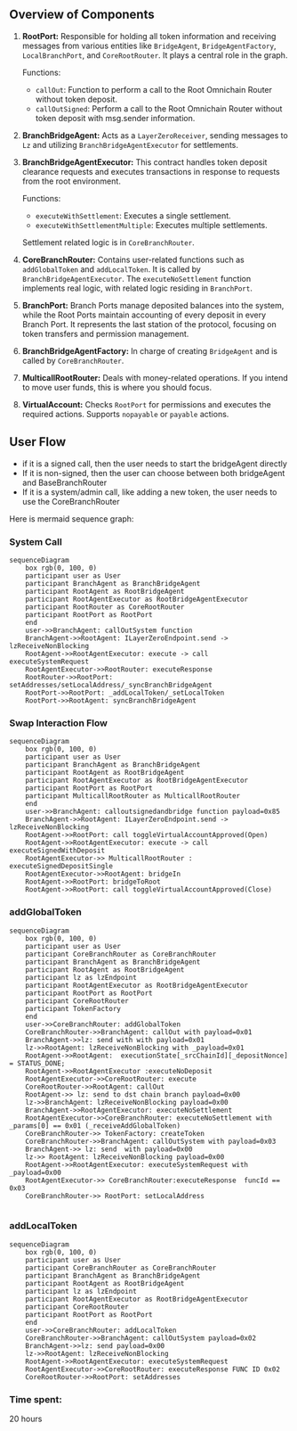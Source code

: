## Overview of Components

1. **RootPort:**
   Responsible for holding all token information and receiving messages from various entities like `BridgeAgent`, `BridgeAgentFactory`, `LocalBranchPort`, and `CoreRootRouter`. It plays a central role in the graph.

   Functions:
   - `callOut`: Function to perform a call to the Root Omnichain Router without token deposit.
   - `callOutSigned`: Perform a call to the Root Omnichain Router without token deposit with msg.sender information.

2. **BranchBridgeAgent:**
   Acts as a `LayerZeroReceiver`, sending messages to `Lz` and utilizing `BranchBridgeAgentExecutor` for settlements.

3. **BranchBridgeAgentExecutor:**
   This contract handles token deposit clearance requests and executes transactions in response to requests from the root environment.

   Functions:
   - `executeWithSettlement`: Executes a single settlement.
   - `executeWithSettlementMultiple`: Executes multiple settlements.

   Settlement related logic is in `CoreBranchRouter`.

4. **CoreBranchRouter:**
   Contains user-related functions such as `addGlobalToken` and `addLocalToken`. It is called by `BranchBridgeAgentExecutor`. The `executeNoSettlement` function implements real logic, with related logic residing in `BranchPort`.

5. **BranchPort:**
   Branch Ports manage deposited balances into the system, while the Root Ports maintain accounting of every deposit in every Branch Port. It represents the last station of the protocol, focusing on token transfers and permission management.

6. **BranchBridgeAgentFactory:**
   In charge of creating `BridgeAgent` and is called by `CoreBranchRouter`.

7. **MulticallRootRouter:**
   Deals with money-related operations. If you intend to move user funds, this is where you should focus.

8. **VirtualAccount:**
   Checks `RootPort` for permissions and executes the required actions. Supports `nopayable` or `payable` actions.

## User Flow

- if it is a signed call, then the user needs to start the bridgeAgent directly
- If it is non-signed, then the user can choose between both bridgeAgent and BaseBranchRouter
- If it is a system/admin call, like adding a new token, the user needs to use the CoreBranchRouter

Here is mermaid sequence graph:

### System Call
```mermaid
sequenceDiagram
	box rgb(0, 100, 0)
	participant user as User
	participant BranchAgent as BranchBridgeAgent
	participant RootAgent as RootBridgeAgent
	participant RootAgentExecutor as RootBridgeAgentExecutor
	participant RootRouter as CoreRootRouter
	participant RootPort as RootPort
	end
	user->>BranchAgent: callOutSystem function
	BranchAgent->>RootAgent: ILayerZeroEndpoint.send -> lzReceiveNonBlocking
	RootAgent->>RootAgentExecutor: execute -> call executeSystemRequest 
	RootAgentExecutor->>RootRouter: executeResponse
	RootRouter->>RootPort: setAddresses/setLocalAddress/_syncBranchBridgeAgent
	RootPort->>RootPort: _addLocalToken/_setLocalToken
	RootPort->>RootAgent: syncBranchBridgeAgent
```

### Swap Interaction Flow

```mermaid
sequenceDiagram
	box rgb(0, 100, 0)
	participant user as User
	participant BranchAgent as BranchBridgeAgent
	participant RootAgent as RootBridgeAgent
	participant RootAgentExecutor as RootBridgeAgentExecutor
	participant RootPort as RootPort
	participant MulticallRootRouter as MulticallRootRouter
	end
	user->>BranchAgent: calloutsignedandbridge function payload=0x85
 	BranchAgent->>RootAgent: ILayerZeroEndpoint.send -> lzReceiveNonBlocking
	RootAgent->>RootPort: call toggleVirtualAccountApproved(Open)
	RootAgent->>RootAgentExecutor: execute -> call executeSignedWithDeposit
	RootAgentExecutor->> MulticallRootRouter : executeSignedDepositSingle
	RootAgentExecutor->>RootAgent: bridgeIn
	RootAgent->>RootPort: bridgeToRoot
	RootAgent->>RootPort: call toggleVirtualAccountApproved(Close)
```


### addGlobalToken

```mermaid
sequenceDiagram
	box rgb(0, 100, 0)
	participant user as User
	participant CoreBranchRouter as CoreBranchRouter
	participant BranchAgent as BranchBridgeAgent
	participant RootAgent as RootBridgeAgent
	participant lz as lzEndpoint
	participant RootAgentExecutor as RootBridgeAgentExecutor
	participant RootPort as RootPort
	participant CoreRootRouter
	participant TokenFactory
	end
	user->>CoreBranchRouter: addGlobalToken 
	CoreBranchRouter->>BranchAgent: callOut with payload=0x01
	BranchAgent->>lz: send with with payload=0x01
	lz->>RootAgent: lzReceiveNonBlocking with _payload=0x01
	RootAgent->>RootAgent:  executionState[_srcChainId][_depositNonce] = STATUS_DONE;
	RootAgent->>RootAgentExecutor :executeNoDeposit
	RootAgentExecutor->>CoreRootRouter: execute
	CoreRootRouter->>RootAgent: callOut
	RootAgent->> lz: send to dst chain branch payload=0x00
	lz->>BranchAgent: lzReceiveNonBlocking payload=0x00
	BranchAgent->>RootAgentExecutor: executeNoSettlement
	RootAgentExecutor->>CoreBranchRouter: executeNoSettlement with _params[0] == 0x01 (_receiveAddGlobalToken)
	CoreBranchRouter->> TokenFactory: createToken
	CoreBranchRouter->>BranchAgent: callOutSystem with payload=0x03
	BranchAgent->> lz: send  with payload=0x00
	lz->> RootAgent: lzReceiveNonBlocking payload=0x00 
	RootAgent->>RootAgentExecutor: executeSystemRequest with _payload=0x00
	RootAgentExecutor->> CoreBranchRouter:executeResponse  funcId == 0x03
	CoreBranchRouter->> RootPort: setLocalAddress
 
```
### addLocalToken

```mermaid
sequenceDiagram
	box rgb(0, 100, 0)
	participant user as User
	participant CoreBranchRouter as CoreBranchRouter
	participant BranchAgent as BranchBridgeAgent
	participant RootAgent as RootBridgeAgent
	participant lz as lzEndpoint
	participant RootAgentExecutor as RootBridgeAgentExecutor
	participant CoreRootRouter
	participant RootPort as RootPort
	end
	user->>CoreBranchRouter: addLocalToken
	CoreBranchRouter->>BranchAgent: callOutSystem payload=0x02
	BranchAgent->>lz: send payload=0x00
	lz->>RootAgent: lzReceiveNonBlocking 
	RootAgent->>RootAgentExecutor: executeSystemRequest
	RootAgentExecutor->>CoreRootRouter: executeResponse FUNC ID 0x02
	CoreRootRouter->>RootPort: setAddresses
```

### Time spent:
20 hours